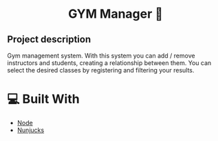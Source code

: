 # <h1 align="center">GYM Manager :muscle:</h1>
## Project description
Gym management system. With this system you can add / remove instructors and students, creating a relationship between them. You can select the desired classes by registering and filtering your results.

# :computer: Built With

* [Node](https://nodejs.org/en/)
* [Nunjucks](https://github.com/mozilla/nunjucks)
